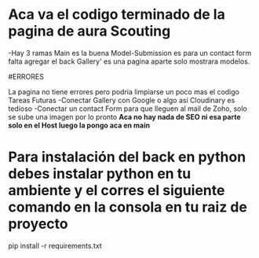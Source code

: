 # Aca va el codigo terminado de la pagina de aura Scouting

-Hay 3 ramas
Main es la buena
Model-Submission es para un contact form falta agregar el back
Gallery' es una pagina aparte solo mostrara modelos.

#ERRORES

La pagina no tiene errores pero podria limpiarse un poco mas el codigo
Tareas Futuras
-Conectar Gallery con Google o algo asi Cloudinary es tedioso
-Conectar un contact Form para que lleguen al mail de Zoho, solo se sube una imagen por lo pronto
**Aca no hay nada de SEO ni esa parte solo en el Host luego la pongo aca en main**


# Para instalación del back en python debes instalar python en tu ambiente y el corres el siguiente comando en la consola en tu raiz de proyecto
pip install -r requirements.txt